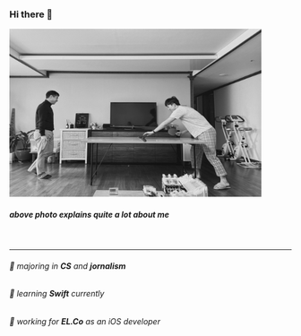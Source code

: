 ### Hi there 👋

<img src="/72BD43F7-2A50-4FCF-A24D-83B9F939D9B3_1_201_a.jpeg" width="450px" height="300px" title="px(픽셀) 크기 설정" alt="dad and son"></img><br/>

##### _above photo explains quite a lot about me_ 
<br/>

***

###### 🌱 majoring in __CS__ and __jornalism__
###### 🌱 learning __Swift__ currently
###### 🔭 working for __EL.Co__ as an iOS developer
